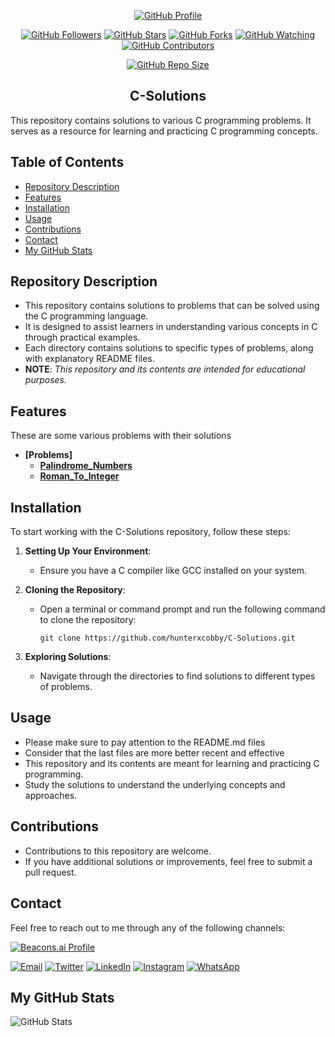 <p align="center">
  <a href="https://github.com/hunterxcobby"><img alt="GitHub Profile" src="https://img.shields.io/badge/GitHub-hunterxcobby-blue?style=for-the-badge&logo=github"></a>
</p>

<p align="center">
  <a href="https://github.com/hunterxcobby/followers"><img alt="GitHub Followers" src="https://img.shields.io/github/followers/hunterxcobby?label=Followers&style=social"></a>
  <a href="https://github.com/hunterxcobby/C-Solutions/stargazers/"><img alt="GitHub Stars" src="https://img.shields.io/github/stars/hunterxcobby/C-Solutions?style=social"></a>
  <a href="https://github.com/hunterxcobby/C-Solutions/network/members"><img alt="GitHub Forks" src="https://img.shields.io/github/forks/hunterxcobby/C-Solutions?style=social"></a>
  <a href="https://github.com/hunterxcobby/C-Solutions/watchers"><img alt="GitHub Watching" src="https://img.shields.io/github/watchers/hunterxcobby/C-Solutions?label=Watching&style=social"></a>
  <a href="https://github.com/hunterxcobby/C-Solutions/watchers"><img alt="GitHub Contributors" src="https://img.shields.io/github/contributors/hunterxcobby/C-Solutions?logo=github&style=social"></a>
</p>

<p align="center">
  <a href="https://github.com/hunterxcobby/C-Solutions"><img alt="GitHub Repo Size" src="https://img.shields.io/github/repo-size/hunterxcobby/C-Solutions?label=Repo%20size&style=flat"></a>
</p>

<h2 align="center">C-Solutions</h2>

This repository contains solutions to various C programming problems. It serves as a resource for learning and practicing C programming concepts.

## Table of Contents

- [Repository Description](#repository-description)
- [Features](#features)
- [Installation](#installation)
- [Usage](#usage)
- [Contributions](#contributions)
- [Contact](#contact)
- [My GitHub Stats](#my-github-stats)

## Repository Description

+ This repository contains solutions to problems that can be solved using the C programming language.
+ It is designed to assist learners in understanding various concepts in C through practical examples.
+ Each directory contains solutions to specific types of problems, along with explanatory README files.
+ **NOTE**: *This repository and its contents are intended for educational purposes.*

## Features

These are some various problems with their solutions

- **[Problems]**
   -  **[Palindrome_Numbers](https://github.com/hunterxcobby/C-Solutions/tree/main/0x01-palindrome_numbers)**
   -  **[Roman_To_Integer](https://github.com/hunterxcobby/C-Solutions/tree/main/0x02-roman_to_integers)**

## Installation

To start working with the C-Solutions repository, follow these steps:

1. **Setting Up Your Environment**:
   - Ensure you have a C compiler like GCC installed on your system.

2. **Cloning the Repository**:
   - Open a terminal or command prompt and run the following command to clone the repository:
     ```
     git clone https://github.com/hunterxcobby/C-Solutions.git
     ```

3. **Exploring Solutions**:
   - Navigate through the directories to find solutions to different types of problems.

## Usage
+ Please make sure to pay attention to the README.md files
+ Consider that the last files are more better recent and effective
+ This repository and its contents are meant for learning and practicing C programming.
+ Study the solutions to understand the underlying concepts and approaches.

## Contributions

+ Contributions to this repository are welcome.
+ If you have additional solutions or improvements, feel free to submit a pull request.

## Contact

Feel free to reach out to me through any of the following channels:

[![Beacons.ai Profile](https://img.shields.io/badge/Beacons.ai-cobbysefah-9cf?style=for-the-badge&logo=beacons&color=blue)](https://beacons.ai/cobbysefahsolomon)

[![Email](https://img.shields.io/badge/Email-D14836?style=for-the-badge&logo=gmail&logoColor=white)](mailto:solomonsefah13@gmail.com)
[![Twitter](https://img.shields.io/badge/Twitter-1DA1F2?style=for-the-badge&logo=twitter&logoColor=white)](https://twitter.com/hunterxcobby)
[![LinkedIn](https://img.shields.io/badge/LinkedIn-0077B5?style=for-the-badge&logo=linkedin&logoColor=white)](https://www.linkedin.com/in/cobby-sefah-solomon-~-c-s-s-6460bb279/)
[![Instagram](https://img.shields.io/badge/Instagram-E4405F?style=for-the-badge&logo=instagram&logoColor=white)](https://www.instagram.com/cobby_is_a_god)
[![WhatsApp](https://img.shields.io/badge/WhatsApp-25D366?style=for-the-badge&logo=whatsapp&logoColor=white)](https://wa.me/233557452729)

## My GitHub Stats
![GitHub Stats](https://github-readme-stats.vercel.app/api?username=hunterxcobby&show_icons=true&count_private=true&hide_title=true&hide=prs&theme=radical)
